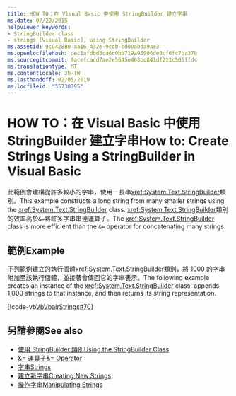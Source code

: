 ```yaml
---
title: HOW TO：在 Visual Basic 中使用 StringBuilder 建立字串
ms.date: 07/20/2015
helpviewer_keywords:
- StringBuilder class
- strings [Visual Basic], using StringBuilder
ms.assetid: 9c042880-aa16-432e-9ccb-cd00abda9ae3
ms.openlocfilehash: dec1afdbd3ca6c0ba719a95906de8cf6fc7ba378
ms.sourcegitcommit: facefcacd7ae2e5645e463bc841df213c505ffd4
ms.translationtype: MT
ms.contentlocale: zh-TW
ms.lasthandoff: 02/05/2019
ms.locfileid: "55738795"
---
```

# <a name="how-to-create-strings-using-a-stringbuilder-in-visual-basic"></a><span data-ttu-id="45222-102">HOW TO：在 Visual Basic 中使用 StringBuilder 建立字串</span><span class="sxs-lookup"><span data-stu-id="45222-102">How to: Create Strings Using a StringBuilder in Visual Basic</span></span>
<span data-ttu-id="45222-103">此範例會建構從許多較小的字串，使用一長串<xref:System.Text.StringBuilder>類別。</span><span class="sxs-lookup"><span data-stu-id="45222-103">This example constructs a long string from many smaller strings using the <xref:System.Text.StringBuilder> class.</span></span> <span data-ttu-id="45222-104"><xref:System.Text.StringBuilder>類別的效率高於`&=`將許多字串串連運算子。</span><span class="sxs-lookup"><span data-stu-id="45222-104">The <xref:System.Text.StringBuilder> class is more efficient than the `&=` operator for concatenating many strings.</span></span>  
  
## <a name="example"></a><span data-ttu-id="45222-105">範例</span><span class="sxs-lookup"><span data-stu-id="45222-105">Example</span></span>  
 <span data-ttu-id="45222-106">下列範例建立的執行個體<xref:System.Text.StringBuilder>類別，將 1000 的字串附加至該執行個體，並接著會傳回它的字串表示。</span><span class="sxs-lookup"><span data-stu-id="45222-106">The following example creates an instance of the <xref:System.Text.StringBuilder> class, appends 1,000 strings to that instance, and then returns its string representation.</span></span>  
  
 [!code-vb[VbVbalrStrings#70](../../../../visual-basic/language-reference/functions/codesnippet/VisualBasic/how-to-create-strings-using-a-stringbuilder_1.vb)]  
  
## <a name="see-also"></a><span data-ttu-id="45222-107">另請參閱</span><span class="sxs-lookup"><span data-stu-id="45222-107">See also</span></span>
- [<span data-ttu-id="45222-108">使用 StringBuilder 類別</span><span class="sxs-lookup"><span data-stu-id="45222-108">Using the StringBuilder Class</span></span>](../../../../standard/base-types/stringbuilder.md)
- [<span data-ttu-id="45222-109">&= 運算子</span><span class="sxs-lookup"><span data-stu-id="45222-109">&= Operator</span></span>](../../../../visual-basic/language-reference/operators/and-assignment-operator.md)
- [<span data-ttu-id="45222-110">字串</span><span class="sxs-lookup"><span data-stu-id="45222-110">Strings</span></span>](../../../../visual-basic/programming-guide/language-features/strings/index.md)
- [<span data-ttu-id="45222-111">建立新字串</span><span class="sxs-lookup"><span data-stu-id="45222-111">Creating New Strings</span></span>](../../../../standard/base-types/creating-new.md)
- [<span data-ttu-id="45222-112">操作字串</span><span class="sxs-lookup"><span data-stu-id="45222-112">Manipulating Strings</span></span>](../../../../standard/base-types/manipulating-strings.md)
